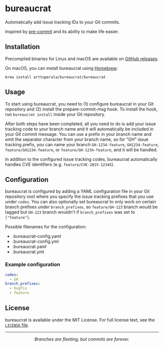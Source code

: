 bureaucrat
==========

Automatically add issue tracking IDs to your Git commits.

Inspired by [pre-commit](https://pre-commit.com/) and its ability to make life easier.

## Installation

Precompiled binaries for Linux and macOS are available on [GitHub releases](https://github.com/arttuperala/bureaucrat/releases).

On macOS, you can install bureaucrat using [Homebrew](https://brew.sh/):

```
brew install arttuperala/bureaucrat/bureaucrat
```

## Usage

To start using bureaucrat, you need to (1) configure bureaucrat in your Git repository and (2) install the prepare-commit-msg hook. To install the hook, run `bureaucrat install` inside your Git repository.

After both steps have been completed, all you need to do is add your issue tracking code to your branch name and it will automatically be included in your Git commit message. You can use a prefix in your branch name and omit the separator character from your branch name, so for "GH" issue tracking prefix, you can name your branch `GH-1234-feature`, `GH1234-feature`, `feature/GH1234-feature`, or `feature/GH-1234-feature`, and it will be handled.

In addition to the configured issue tracking codes, bureaucrat automatically handles CVE identifiers (e.g. `feature/CVE-2025-12345`).

## Configuration

bureaucrat is configured by adding a YAML configuration file in your Git repository root where you specify the issue tracking prefixes that you use under `codes`. You can also optionally set bureaucrat to only work on certain branch prefixes under `branch_prefixes`, so `feature/GH-123` branch would be tagged but `GH-123` branch wouldn't if `branch_prefixes` was set to `["feature"]`.

Possible filenames for the configuration:

- .bureaucrat-config.yaml
- .bureaucrat-config.yml
- .bureaucrat.yaml
- .bureaucrat.yml

### Example configuration

```yaml
codes:
  - GH
branch_prefixes:
  - bugfix
  - feature
```

## License

bureaucrat is available under the MIT License. For full license text, see the [`LICENSE` file](LICENSE).

---

<p align="center"><i>Branches are fleeting, but commits are forever.</i></p>
